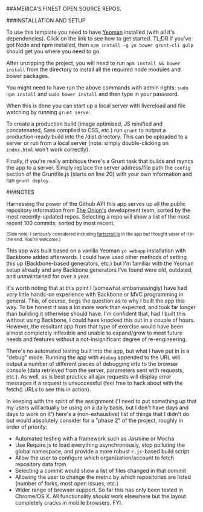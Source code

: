 ##AMERICA'S FINEST OPEN SOURCE REPOS.

###INSTALLATION AND SETUP

To use this template you need to have [Yeoman](http://yeoman.io/learning/index.html "Getting started with Yeoman") installed (with all it's dependencies). Click on the link to see how to get started. TL;DR if you've got Node and npm installed, then `npm install -g yo bower grunt-cli gulp` should get you where you need to go.

After unzipping the project, you will need to run `npm install && bower install` from the directory to install all the required node modules and bower packages.

You might need to have run the above commands with admin rights: `sudo npm install` and `sudo bower install` and then type in your password.

When this is done you can start up a local server with livereload and file watching by running `grunt serve`.

To create a production build (image optimised, JS minified and concatenated, Sass compiled to CSS, etc.) run `grunt` to output a production-ready build into the /dist directory. This can be uploaded to a server or run from a local server (note: simply double-clicking on `index.html` won't work correctly).

Finally, if you're really ambitious there's a Grunt task that builds and rsyncs the app to a server. Simply replace the server address/file path the `config` section of the Gruntfile.js (starts on line 20) with your own information and run `grunt deploy`.

###NOTES

Harnessing the power of the Github API this app serves up all the public repository information from [The Onion's](http://github.com/theonion) development team, sorted by the most recently-updated repos. Selecting a repo will show a list of the most recent 100 commits, sorted by most recent.

<sub>(Side note: I _seriously_ considered including [fartscroll.js](https://github.com/theonion/fartscroll.js) in the app but thought wiser of it in the end. You're welcome.)</sub>

This app was built based on a vanilla Yeoman `yo webapp` installation with Backbone added afterwards. I could have used other methods of setting this up (Backbone-based generators, etc.) but I'm familiar with the Yeoman setup already and any Backbone generators I've found were old, outdated, and unmaintained for over a year.

It's worth noting that at this point I (somewhat embarrassingly) have had _very_ little hands-on experience with Backbone or MVC programming in general. This, of course, begs the question as to why I built the app this way. To be honest it was a lot more work than expected, and took far longer than building it otherwise should have. I'm confident that, had I built this without using Backbone, I could have knocked this out in a couple of hours. However, the resultant app from that type of exercise would have been almost completely inflexible and unable to expand/grow to meet future needs and features without a not-insignificant degree of re-engineering.

There's no automated testing built into the app, but what I have put in is a "debug" mode. Running the app with `#debug` appended to the URL will output a number of different pieces of debugging info to the browser console (data retrieved from the server, parameters sent with requests, etc.). As well, as is best practice all ajax requests will display error messages if a request is unsuccessful (feel free to hack about with the fetch() URLs to see this in action).

In keeping with the spirit of the assignment ('I need to put something up that my users will actually be using on a daily basis, but I don't have days and days to work on it') here's a (non-exhaustive) list of things that I didn't do but would absolutely consider for a "phase 2" of the project, roughly in order of priority:

* Automated testing with a framework such as Jasmine or Mocha
* Use Require.js to load everything asynchronously, stop polluting the global namespace, and provide a more robust `r.js`-based build script
* Allow the user to configure which organization/account to fetch repository data from
* Selecting a commit would show a list of files changed in that commit
* Allowing the user to change the metric by which repositories are listed (number of forks, most open issues, etc.)
* Wider range of browser support. So far this has only been tested in Chrome/OS X. All functionality _should_ work elsewhere but the layout completely cracks in mobile browsers. FYI.